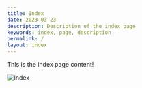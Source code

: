 ```yaml
---
title: Index
date: 2023-03-23
description: Description of the index page
keywords: index, page, description
permalink: /
layout: index
---
```


This is the index page content!

![Index](https://raw.githubusercontent.com/sebastienrousseau/vault/main/assets/demo/images/marion-michele-457471.jpg)
